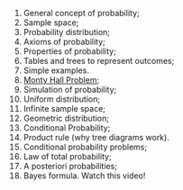 1. General concept of probability;
  2. Sample space;
  3. Probability distribution; 
  4. Axioms of probability;
  5. Properties of probability;
  6. Tables and trees to represent outcomes;
  7. Simple examples.
1. [Monty Hall Problem](https://else.fcim.utm.md/mod/url/view.php?id=27750 "Monty Hall Problem");
  2. Simulation of probability;
  3. Uniform distribution;
  4. Infinite sample space; 
  5. Geometric distribution;
  6. Conditional Probability;
  7. Product rule (why tree diagrams work).
1. Conditional probability problems;
  2. Law of total probability;
  3. A posteriori probabilities;
  4. Bayes formula.
Watch this video!
